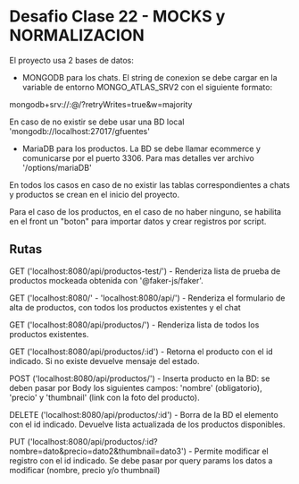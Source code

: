 # Desafio Clase 22 - MOCKS y NORMALIZACION


El proyecto usa 2 bases de datos: 
- MONGODB para los chats. El string de conexion se debe cargar en la variable de entorno MONGO_ATLAS_SRV2 con el siguiente formato: 

mongodb+srv://<user>:<password>@<clusterUrl>/<databaseName>?retryWrites=true&w=majority

En caso de no existir se debe usar una BD local 'mongodb://localhost:27017/gfuentes'

- MariaDB para los productos. La BD se debe llamar ecommerce y comunicarse por el puerto 3306. Para mas detalles ver archivo '/options/mariaDB'

En todos los casos en caso de no existir las tablas correspondientes a chats y productos se crean en el inicio del proyecto.

Para el caso de los productos, en el caso de no haber ninguno, se habilita en el front un "boton" para importar datos y crear registros por script.


## Rutas 

GET ('localhost:8080/api/productos-test/') - Renderiza lista de prueba de productos mockeada obtenida con '@faker-js/faker'.

GET ('localhost:8080/' - 'localhost:8080/api/') - Renderiza el formulario de alta de productos, con todos los productos existentes y el chat

GET ('localhost:8080/api/productos/') - Renderiza lista de todos los productos existentes.

GET ('localhost:8080/api/productos/:id') - Retorna el producto con el id indicado. Si no existe devuelve mensaje del estado.

POST ('localhost:8080/api/productos/') - Inserta producto en la BD: se deben pasar por Body los siguientes campos: 'nombre' (obligatorio), 'precio' y 'thumbnail' (link con la foto del producto).

DELETE ('localhost:8080/api/productos/:id') - Borra de la BD el elemento con el id indicado. Devuelve lista actualizada de los productos disponibles.

PUT ('localhost:8080/api/productos/:id?nombre=dato&precio=dato2&thumbnail=dato3') - Permite modificar el registro con el id indicado. Se debe pasar por query params los datos a modificar (nombre, precio y/o thumbnail)
